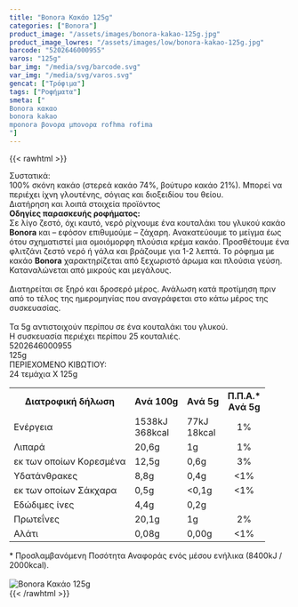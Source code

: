 ```yaml
---
title: "Bonora Κακάο 125g"
categories: ["Bonora"]
product_image: "/assets/images/bonora-kakao-125g.jpg"
product_image_lowres: "/assets/images/low/bonora-kakao-125g.jpg"
barcode: "5202646000955"
varos: "125g"
bar_img: "/media/svg/barcode.svg"
var_img: "/media/svg/varos.svg"
gencat: ["Τρόφιμα"]
tags: ["Ροφήματα"]
smeta: ["
Bonora κακαο
bonora kakao
mponora βονορα μπονορα rofhma rofima
"]
---
```

{{< rawhtml >}}

<div class="sload80"><div class="product"><div id="sistatika">Συστατικά:</div><div class="alltext">100% σκόνη κακάο (στερεά κακάο 74%, βούτυρο κακάο 21%). Μπορεί να περιέχει ίχνη γλουτένης, σόγιας και διοξειδίου του θείου.</div><div id="loipa">Διατήρηση και λοιπά στοιχεία προϊόντος</div><div class="alltext"><b>Οδηγίες παρασκευής ροφήματος:</b><br>Σε λίγο ζεστό, όχι καυτό, νερό ρίχνουμε ένα κουταλάκι του γλυκού κακάο <b>Bonora</b> και – εφόσον επιθυμούμε – ζάχαρη. Ανακατεύουμε το μείγμα έως ότου σχηματιστεί μια ομοιόμορφη πλούσια κρέμα κακάο. Προσθέτουμε ένα φλιτζάνι ζεστό νερό ή γάλα και βράζουμε για 1-2 λεπτά. Το ρόφημα με κακάο <b>Bonora</b> χαρακτηρίζεται από ξεχωριστό άρωμα και πλούσια γεύση. Καταναλώνεται από μικρούς και μεγάλους.<br><br>Διατηρείται σε ξηρό και δροσερό μέρος. Ανάλωση κατά προτίμηση πριν από τo τέλος της ημερομηνίας που αναγράφεται στο κάτω μέρος της συσκευασίας.<br><br>Τα 5g αντιστοιχούν περίπου σε ένα κουταλάκι του γλυκού.<br>Η συσκευασία περιέχει περίπου 25 κουταλιές.</div><div id="barcode"><div id="barimage1"></div><span id="bartext">5202646000955</span></div><div id="varos"><div id="varosimage1"></div><span id="varostext">125g</span></div><div id="kivotio">ΠΕΡΙΕΧΟΜΕΝΟ ΚΙΒΩΤΙΟΥ:<br>24 τεμάχια Χ 125g</div><div class="tabout"><table id="diatable"><tbody><tr><th>Διατροφική δήλωση</th><th>Aνά 100g</th><th>Aνά 5g</th><th>Π.Π.Α.*<br>Aνά 5g</th></tr><tr><td class="texr2">Ενέργεια</td><td class="texr">1538kJ<br>368kcal</td><td class="texr">77kJ<br>18kcal</td><td class="texr" style="text-align:center">1%</td></tr><tr><td class="texr2">Λιπαρά</td><td class="texr">20,6g</td><td class="texr">1g</td><td class="texr" style="text-align:center">1%</td></tr><tr><td class="gray">εκ των οποίων Kορεσµένα</td><td class="gray2">12,5g</td><td class="gray2">0,6g</td><td class="gray2" style="text-align:center">3%</td></tr><tr><td class="texr2">Yδατάνθρακες</td><td class="texr">8,8g</td><td class="texr">0,4g</td><td class="texr" style="text-align:center">&lt;1%</td></tr><tr><td class="gray">εκ των οποίων Σάκχαρα</td><td class="gray2">0,5g</td><td class="gray2">&lt;0,1g</td><td class="gray2" style="text-align:center">&lt;1%</td></tr><tr><td class="texr2">Εδώδιµες ίνες</td><td class="texr">4,4g</td><td class="texr">0,2g</td><td class="texr" style="text-align:center"></td></tr><tr><td class="texr2">Πρωτεΐνες</td><td class="texr">20,1g</td><td class="texr">1g</td><td class="texr" style="text-align:center">2%</td></tr><tr><td class="texr2">Αλάτι</td><td class="texr">0,08g</td><td class="texr">0,00g</td><td class="texr" style="text-align:center">&lt;1%</td></tr></tbody></table></div><div class="alltext">* Προσλαμβανόμενη Ποσότητα Αναφοράς ενός μέσου ενήλικα (8400kJ / 2000kcal).</div><br><div class="pimg"><img alt="Bonora Κακάο 125g" title="Bonora Κακάο 125g" src="/assets/images/bonora-kakao-125g.jpg"></div></div></div>
{{< /rawhtml >}}


